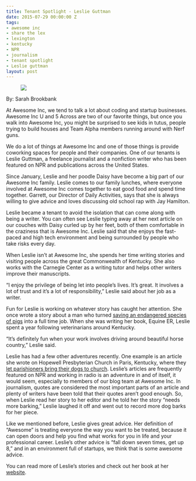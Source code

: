 ```yaml
---
title: Tenant Spotlight - Leslie Guttman
date: 2015-07-29 00:00:00 Z
tags:
- awesome inc
- share the lex
- lexington
- kentucky
- NPR
- journalism
- tenant spotlight
- Leslie guttman
layout: post
---
```

 
<figure data-orig-height="150" data-orig-width="260"><img src="https://66.media.tumblr.com/bdf8940e5d6fb4d17e037b634b1443e1/tumblr_inline_ns9hayEerq1spm8pc_540.jpg" data-orig-height="150" data-orig-width="260"/></figure><p>By: Sarah Brookbank<br/></p><p>At Awesome Inc, we tend to talk a lot about coding and startup businesses. Awesome Inc U and 5 Across are two of our favorite things, but once you walk into Awesome Inc, you might be surprised to see kids in tutus, people trying to build houses and Team Alpha members running around with Nerf guns.<b><br/></b></p><p>We do a lot of things at Awesome Inc and one of those things is provide coworking spaces for people and their companies. One of our tenants is Leslie Guttman, a freelance journalist and a nonfiction writer who has been featured on NPR and publications across the United States.</p><p>Since January, Leslie and her poodle Daisy have become a big part of our Awesome Inc family. Leslie comes to our family lunches, where everyone involved at Awesome Inc comes together to eat good food and spend time together. Garrett, our Director of Daily Activities, says that she is always willing to give advice and loves discussing old school rap with Jay Hamilton.</p><p>Leslie became a tenant to avoid the isolation that can come along with being a writer. You can often see Leslie typing away at her next article on our couches with Daisy curled up by her feet, both of them comfortable in the craziness that is Awesome Inc. Leslie said that she enjoys the fast-paced and high tech environment and being surrounded by people who take risks every day. </p><p>When Leslie isn’t at Awesome Inc, she spends her time writing stories and visiting people across the great Commonwealth of Kentucky. She also works with the Carnegie Center as a writing tutor and helps other writers improve their manuscripts.</p><p>“I enjoy the privilege of being let into people’s lives. It’s great. It involves a lot of trust and it’s a lot of responsibility,” Leslie said about her job as a writer.</p><p>Fun for Leslie is working on whatever story has caught her attention. She once wrote a story about a man who turned <a href="http://www.npr.org/blogs/thesalt/2014/07/21/333553656/to-save-these-pigs-ky-farmer-says-we-have-to-eat-them" target="_blank">saving an endangered species of pigs</a> into a full time job. When she was writing her book, Equine ER, Leslie spent a year following veterinarians around Kentucky.</p><p>“It’s definitely fun when your work involves driving around beautiful horse country,” Leslie said.</p><p>Leslie has had a few other adventures recently. One example is an article she wrote on Hopewell Presbyterian Church in Paris, Kentucky, where they <a href="http://www.npr.org/templates/story/story.php?storyId=213266284" target="_blank">let parishioners bring their dogs to church</a>. Leslie’s articles are frequently featured on NPR and working in radio is an adventure in and of itself, it would seem, especially to members of our blog team at Awesome Inc. In journalism, quotes are considered the most important parts of an article and plenty of writers have been told that their quotes aren’t good enough. So, when Leslie read her story to her editor and he told her the story “needs more barking,” Leslie laughed it off and went out to record more dog barks for her piece.</p><p>Like we mentioned before, Leslie gives great advice. Her definition of “Awesome” is treating everyone the way you want to be treated, because it can open doors and help you find what works for you in life and your professional career. Leslie’s other advice is “fall down seven times, get up 8,” and in an environment full of startups, we think that is some awesome advice. </p><p>You can read more of Leslie’s stories and check out her book at her <a href="http://leslieguttman.com/" target="_blank">website</a>.</p>
